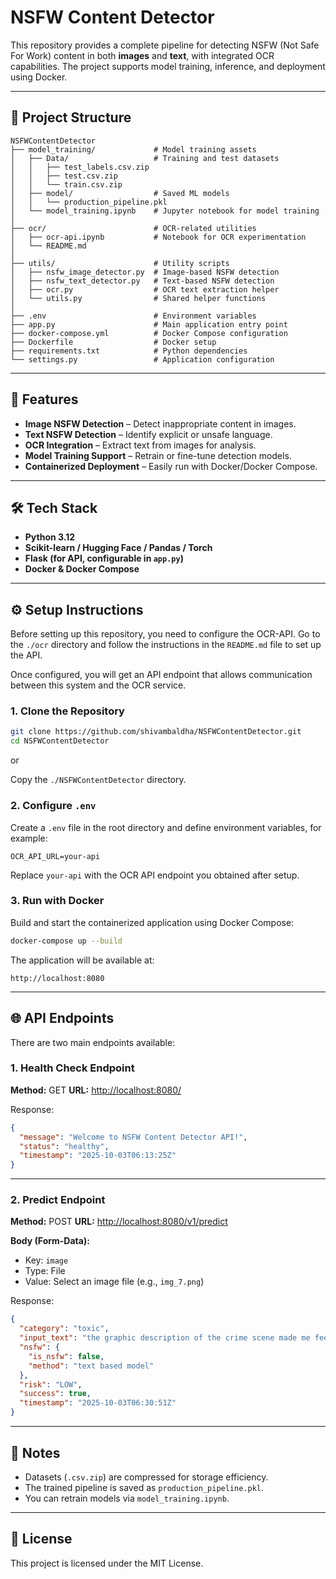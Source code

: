 # NSFW Content Detector

This repository provides a complete pipeline for detecting NSFW (Not Safe For Work) content in both **images** and **text**, with integrated OCR capabilities. The project supports model training, inference, and deployment using Docker.

---

## 📂 Project Structure

```
NSFWContentDetector
├── model_training/             # Model training assets
│   ├── Data/                   # Training and test datasets
│   │   ├── test_labels.csv.zip
│   │   ├── test.csv.zip
│   │   └── train.csv.zip
│   ├── model/                  # Saved ML models
│   │   └── production_pipeline.pkl
│   └── model_training.ipynb    # Jupyter notebook for model training
│
├── ocr/                        # OCR-related utilities
│   ├── ocr-api.ipynb           # Notebook for OCR experimentation
│   └── README.md
│
├── utils/                      # Utility scripts
│   ├── nsfw_image_detector.py  # Image-based NSFW detection
│   ├── nsfw_text_detector.py   # Text-based NSFW detection
│   ├── ocr.py                  # OCR text extraction helper
│   └── utils.py                # Shared helper functions
│
├── .env                        # Environment variables
├── app.py                      # Main application entry point
├── docker-compose.yml          # Docker Compose configuration
├── Dockerfile                  # Docker setup
├── requirements.txt            # Python dependencies
└── settings.py                 # Application configuration
```

---

## 🚀 Features

* **Image NSFW Detection** – Detect inappropriate content in images.
* **Text NSFW Detection** – Identify explicit or unsafe language.
* **OCR Integration** – Extract text from images for analysis.
* **Model Training Support** – Retrain or fine-tune detection models.
* **Containerized Deployment** – Easily run with Docker/Docker Compose.

---
## 🛠 Tech Stack

* **Python 3.12**
* **Scikit-learn / Hugging Face / Pandas / Torch**
* **Flask (for API, configurable in `app.py`)**
* **Docker & Docker Compose**

---

## ⚙️ Setup Instructions

Before setting up this repository, you need to configure the OCR-API.
Go to the `./ocr` directory and follow the instructions in the `README.md` file to set up the API.

Once configured, you will get an API endpoint that allows communication between this system and the OCR service.

### 1. Clone the Repository

```bash
git clone https://github.com/shivambaldha/NSFWContentDetector.git
cd NSFWContentDetector
```

or

Copy the `./NSFWContentDetector` directory.

### 2. Configure `.env`

Create a `.env` file in the root directory and define environment variables, for example:

```
OCR_API_URL=your-api
```

Replace `your-api` with the OCR API endpoint you obtained after setup.

### 3. Run with Docker

Build and start the containerized application using Docker Compose:

```bash
docker-compose up --build
```

The application will be available at:

```
http://localhost:8080
```

---

## 🌐 API Endpoints

There are two main endpoints available:

### 1. Health Check Endpoint

**Method:** GET
**URL:** [http://localhost:8080/](http://localhost:8080/)

Response:

```json
{
  "message": "Welcome to NSFW Content Detector API!",
  "status": "healthy",
  "timestamp": "2025-10-03T06:13:25Z"
}
```

---

### 2. Predict Endpoint

**Method:** POST
**URL:** [http://localhost:8080/v1/predict](http://localhost:8080/v1/predict)

**Body (Form-Data):**

* Key: `image`
* Type: File
* Value: Select an image file (e.g., `img_7.png`)

Response:

```json
{
  "category": "toxic",
  "input_text": "the graphic description of the crime scene made me feel sick.",
  "nsfw": {
    "is_nsfw": false,
    "method": "text based model"
  },
  "risk": "LOW",
  "success": true,
  "timestamp": "2025-10-03T06:30:51Z"
}
```

---

## 📌 Notes

* Datasets (`.csv.zip`) are compressed for storage efficiency.
* The trained pipeline is saved as `production_pipeline.pkl`.
* You can retrain models via `model_training.ipynb`.

---

## 📜 License

This project is licensed under the MIT License.
